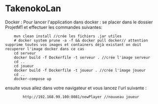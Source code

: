 # TakenokoLan

Docker : 
Pour lancer l'application dans docker :
se placer dans le dossier ProjetM1 et effectuer les commandes suivantes:
    
        mvn clean install //crée les fichiers .jar utiles
        # docker system prune -a -f && docker pull docker// attention supprime toutes vos images et containers déjà existant on doit recuperer l'image docker dans ce cas
        cd serveur
        docker build -f Dockerfile -t serveur . //crée l'image serveur
        cd ..
        cd joueur
        docker build -f Dockerfile -t joueur . //crée l'image joueur
        cd ..
        docker-compose up 
        
ensuite vous allez dans votre navigateur et vous lancez l'url suivante :

            http://192.168.99.100:8081/newPlayer //nouveau joueur